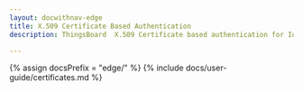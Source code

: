 ```yaml
---
layout: docwithnav-edge
title: X.509 Certificate Based Authentication
description: ThingsBoard  X.509 Certificate based authentication for IoT devices and projects.

---
```


{% assign docsPrefix = "edge/" %}
{% include docs/user-guide/certificates.md %}